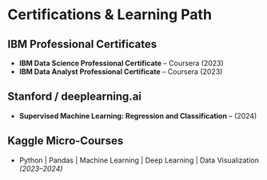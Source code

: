 # Certifications & Learning Path

## IBM Professional Certificates
- **IBM Data Science Professional Certificate** – Coursera (2023)  
- **IBM Data Analyst Professional Certificate** – Coursera (2023)

## Stanford / deeplearning.ai
- **Supervised Machine Learning: Regression and Classification** – (2024)

## Kaggle Micro-Courses
- Python | Pandas | Machine Learning | Deep Learning | Data Visualization  
  *(2023–2024)*
